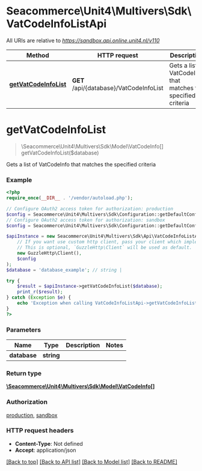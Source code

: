# Seacommerce\Unit4\Multivers\Sdk\VatCodeInfoListApi

All URIs are relative to *https://sandbox.api.online.unit4.nl/v110*

Method | HTTP request | Description
------------- | ------------- | -------------
[**getVatCodeInfoList**](VatCodeInfoListApi.md#getVatCodeInfoList) | **GET** /api/{database}/VatCodeInfoList | Gets a list of VatCodeInfo that matches the specified criteria


# **getVatCodeInfoList**
> \Seacommerce\Unit4\Multivers\Sdk\Model\VatCodeInfo[] getVatCodeInfoList($database)

Gets a list of VatCodeInfo that matches the specified criteria

### Example
```php
<?php
require_once(__DIR__ . '/vendor/autoload.php');

// Configure OAuth2 access token for authorization: production
$config = Seacommerce\Unit4\Multivers\Sdk\Configuration::getDefaultConfiguration()->setAccessToken('YOUR_ACCESS_TOKEN');
// Configure OAuth2 access token for authorization: sandbox
$config = Seacommerce\Unit4\Multivers\Sdk\Configuration::getDefaultConfiguration()->setAccessToken('YOUR_ACCESS_TOKEN');

$apiInstance = new Seacommerce\Unit4\Multivers\Sdk\Api\VatCodeInfoListApi(
    // If you want use custom http client, pass your client which implements `GuzzleHttp\ClientInterface`.
    // This is optional, `GuzzleHttp\Client` will be used as default.
    new GuzzleHttp\Client(),
    $config
);
$database = 'database_example'; // string | 

try {
    $result = $apiInstance->getVatCodeInfoList($database);
    print_r($result);
} catch (Exception $e) {
    echo 'Exception when calling VatCodeInfoListApi->getVatCodeInfoList: ', $e->getMessage(), PHP_EOL;
}
?>
```

### Parameters

Name | Type | Description  | Notes
------------- | ------------- | ------------- | -------------
 **database** | **string**|  |

### Return type

[**\Seacommerce\Unit4\Multivers\Sdk\Model\VatCodeInfo[]**](../Model/VatCodeInfo.md)

### Authorization

[production](../../README.md#production), [sandbox](../../README.md#sandbox)

### HTTP request headers

 - **Content-Type**: Not defined
 - **Accept**: application/json

[[Back to top]](#) [[Back to API list]](../../README.md#documentation-for-api-endpoints) [[Back to Model list]](../../README.md#documentation-for-models) [[Back to README]](../../README.md)

